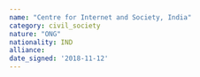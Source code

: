 ```yaml
---
name: "Centre for Internet and Society, India"
category: civil_society
nature: "ONG"
nationality: IND
alliance: 
date_signed: '2018-11-12'
---
```

    